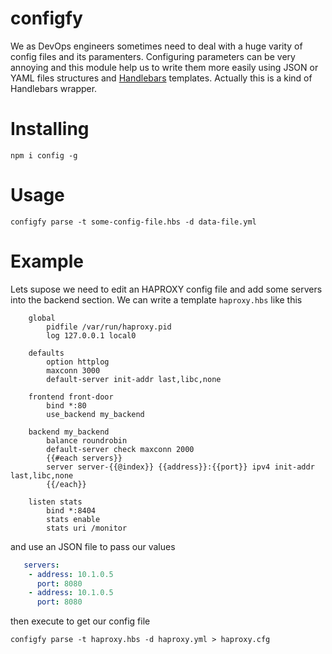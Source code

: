 # configfy
We as DevOps engineers sometimes need to deal with a huge varity of config files and its paramenters. Configuring parameters can be very annoying and this module help us to write them more easily using JSON or YAML files structures and [Handlebars](https://handlebarsjs.com/) templates. Actually this is a kind of Handlebars wrapper.

# Installing
    npm i config -g

# Usage
    configfy parse -t some-config-file.hbs -d data-file.yml

# Example

Lets supose we need to edit an HAPROXY config file and add some servers into the backend section. We can write a template `haproxy.hbs` like this 

```
    global
        pidfile /var/run/haproxy.pid
        log 127.0.0.1 local0
        
    defaults
        option httplog
        maxconn 3000
        default-server init-addr last,libc,none

    frontend front-door
        bind *:80
        use_backend my_backend

    backend my_backend
        balance roundrobin
        default-server check maxconn 2000
        {{#each servers}}
        server server-{{@index}} {{address}}:{{port}} ipv4 init-addr last,libc,none
        {{/each}}
    
    listen stats
        bind *:8404
        stats enable
        stats uri /monitor
```

and use an JSON file to pass our values

```yaml
   servers:
    - address: 10.1.0.5
      port: 8080
    - address: 10.1.0.5
      port: 8080
```

then execute to get our config file

    configfy parse -t haproxy.hbs -d haproxy.yml > haproxy.cfg

